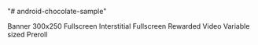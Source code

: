 "# android-chocolate-sample" 

Banner 300x250
Fullscreen Interstitial
Fullscreen Rewarded Video
Variable sized Preroll
